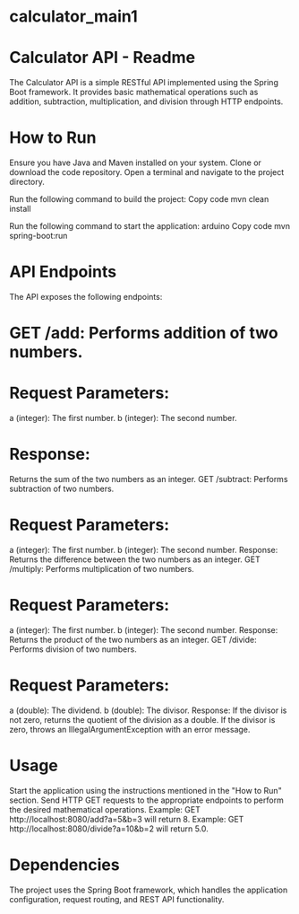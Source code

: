 # calculator_main1

# Calculator API - Readme
The Calculator API is a simple RESTful API implemented using the Spring Boot framework. It provides basic mathematical operations such as addition, subtraction, multiplication, and division through HTTP endpoints.

# How to Run
Ensure you have Java and Maven installed on your system.
Clone or download the code repository.
Open a terminal and navigate to the project directory.

Run the following command to build the project:
Copy code
mvn clean install

Run the following command to start the application:
arduino
Copy code
mvn spring-boot:run

# API Endpoints
The API exposes the following endpoints:

# GET /add: Performs addition of two numbers.

# Request Parameters:
a (integer): The first number.
b (integer): The second number.
# Response:
Returns the sum of the two numbers as an integer.
GET /subtract: Performs subtraction of two numbers.

# Request Parameters:
a (integer): The first number.
b (integer): The second number.
Response:
Returns the difference between the two numbers as an integer.
GET /multiply: Performs multiplication of two numbers.

# Request Parameters:
a (integer): The first number.
b (integer): The second number.
Response:
Returns the product of the two numbers as an integer.
GET /divide: Performs division of two numbers.

# Request Parameters:
a (double): The dividend.
b (double): The divisor.
Response:
If the divisor is not zero, returns the quotient of the division as a double.
If the divisor is zero, throws an IllegalArgumentException with an error message.
# Usage
Start the application using the instructions mentioned in the "How to Run" section.
Send HTTP GET requests to the appropriate endpoints to perform the desired mathematical operations.
Example: GET http://localhost:8080/add?a=5&b=3 will return 8.
Example: GET http://localhost:8080/divide?a=10&b=2 will return 5.0.
# Dependencies
The project uses the Spring Boot framework, which handles the application configuration, request routing, and REST API functionality.

